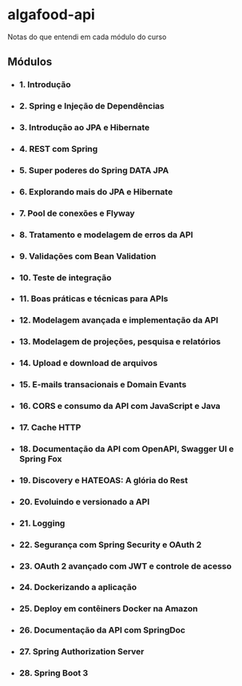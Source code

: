 # algafood-api
Notas do que entendi em cada módulo do curso

## Módulos

- ### 1. Introdução
- ### 2. Spring e Injeção de Dependências
- ### 3. Introdução ao JPA e Hibernate
- ### 4. REST com Spring
- ### 5. Super poderes do Spring DATA JPA
- ### 6. Explorando mais do JPA e Hibernate
- ### 7. Pool de conexões e Flyway
- ### 8. Tratamento e modelagem de erros da API
- ### 9. Validações com Bean Validation
- ### 10. Teste de integração
- ### 11. Boas práticas e técnicas para APIs
- ### 12. Modelagem avançada e implementação da API
- ### 13. Modelagem de projeções, pesquisa e relatórios
- ### 14. Upload e download de arquivos
- ### 15. E-mails transacionais e Domain Evants
- ### 16. CORS e consumo da API com JavaScript e Java
- ### 17. Cache HTTP
- ### 18. Documentação da API com OpenAPI, Swagger UI e Spring Fox
- ### 19. Discovery e HATEOAS: A glória do Rest
- ### 20. Evoluindo e versionado a API
- ### 21. Logging
- ### 22. Segurança com Spring Security e OAuth 2
- ### 23. OAuth 2 avançado com JWT e controle de acesso
- ### 24. Dockerizando a aplicação
- ### 25. Deploy em contêiners Docker na Amazon
- ### 26. Documentação da API com SpringDoc
- ### 27. Spring Authorization Server
- ### 28. Spring Boot 3
